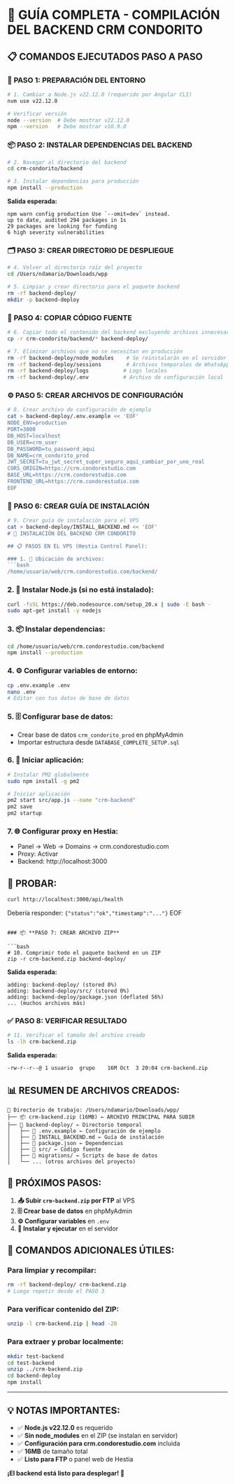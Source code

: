 # 🚀 GUÍA COMPLETA - COMPILACIÓN DEL BACKEND CRM CONDORITO

## 📋 COMANDOS EJECUTADOS PASO A PASO

### 🔧 **PASO 1: PREPARACIÓN DEL ENTORNO**

```bash
# 1. Cambiar a Node.js v22.12.0 (requerido por Angular CLI)
nvm use v22.12.0

# Verificar versión
node --version  # Debe mostrar v22.12.0
npm --version   # Debe mostrar v10.9.0
```

### 📦 **PASO 2: INSTALAR DEPENDENCIAS DEL BACKEND**

```bash
# 2. Navegar al directorio del backend
cd crm-condorito/backend

# 3. Instalar dependencias para producción
npm install --production
```

**Salida esperada:**
```
npm warn config production Use `--omit=dev` instead.
up to date, audited 294 packages in 1s
29 packages are looking for funding
6 high severity vulnerabilities
```

### 🗂️ **PASO 3: CREAR DIRECTORIO DE DESPLIEGUE**

```bash
# 4. Volver al directorio raíz del proyecto
cd /Users/ndamario/Downloads/wpp

# 5. Limpiar y crear directorio para el paquete backend
rm -rf backend-deploy/ 
mkdir -p backend-deploy
```

### 📁 **PASO 4: COPIAR CÓDIGO FUENTE**

```bash
# 6. Copiar todo el contenido del backend excluyendo archivos innecesarios
cp -r crm-condorito/backend/* backend-deploy/

# 7. Eliminar archivos que no se necesitan en producción
rm -rf backend-deploy/node_modules    # Se reinstalarán en el servidor
rm -rf backend-deploy/sessions        # Archivos temporales de WhatsApp
rm -rf backend-deploy/logs           # Logs locales
rm -rf backend-deploy/.env           # Archivo de configuración local
```

### ⚙️ **PASO 5: CREAR ARCHIVOS DE CONFIGURACIÓN**

```bash
# 8. Crear archivo de configuración de ejemplo
cat > backend-deploy/.env.example << 'EOF'
NODE_ENV=production
PORT=3000
DB_HOST=localhost
DB_USER=crm_user
DB_PASSWORD=tu_password_aqui
DB_NAME=crm_condorito_prod
JWT_SECRET=tu_jwt_secret_super_seguro_aqui_cambiar_por_uno_real
CORS_ORIGIN=https://crm.condorestudio.com
BASE_URL=https://crm.condorestudio.com
FRONTEND_URL=https://crm.condorestudio.com
EOF
```

### 📖 **PASO 6: CREAR GUÍA DE INSTALACIÓN**

```bash
# 9. Crear guía de instalación para el VPS
cat > backend-deploy/INSTALL_BACKEND.md << 'EOF'
# 🚀 INSTALACIÓN DEL BACKEND CRM CONDORITO

## 📋 PASOS EN EL VPS (Hestia Control Panel):

### 1. 📁 Ubicación de archivos:
```bash
/home/usuario/web/crm.condorestudio.com/backend/
```

### 2. 🔧 Instalar Node.js (si no está instalado):
```bash
curl -fsSL https://deb.nodesource.com/setup_20.x | sudo -E bash -
sudo apt-get install -y nodejs
```

### 3. 📦 Instalar dependencias:
```bash
cd /home/usuario/web/crm.condorestudio.com/backend
npm install --production
```

### 4. ⚙️ Configurar variables de entorno:
```bash
cp .env.example .env
nano .env
# Editar con tus datos de base de datos
```

### 5. 🗄️ Configurar base de datos:
- Crear base de datos `crm_condorito_prod` en phpMyAdmin
- Importar estructura desde `DATABASE_COMPLETE_SETUP.sql`

### 6. 🚀 Iniciar aplicación:
```bash
# Instalar PM2 globalmente
sudo npm install -g pm2

# Iniciar aplicación
pm2 start src/app.js --name "crm-backend"
pm2 save
pm2 startup
```

### 7. 🌐 Configurar proxy en Hestia:
- Panel → Web → Domains → crm.condorestudio.com
- Proxy: Activar
- Backend: http://localhost:3000

## 🧪 PROBAR:
```bash
curl http://localhost:3000/api/health
```

Debería responder: `{"status":"ok","timestamp":"..."}`
EOF
```

### 📦 **PASO 7: CREAR ARCHIVO ZIP**

```bash
# 10. Comprimir todo el paquete backend en un ZIP
zip -r crm-backend.zip backend-deploy/
```

**Salida esperada:**
```
adding: backend-deploy/ (stored 0%)
adding: backend-deploy/src/ (stored 0%)
adding: backend-deploy/package.json (deflated 56%)
... (muchos archivos más)
```

### ✅ **PASO 8: VERIFICAR RESULTADO**

```bash
# 11. Verificar el tamaño del archivo creado
ls -lh crm-backend.zip
```

**Salida esperada:**
```
-rw-r--r--@ 1 usuario  grupo    16M Oct  3 20:04 crm-backend.zip
```

## 📊 **RESUMEN DE ARCHIVOS CREADOS:**

```
📁 Directorio de trabajo: /Users/ndamario/Downloads/wpp/
├── 📦 crm-backend.zip (16MB) ← ARCHIVO PRINCIPAL PARA SUBIR
├── 📁 backend-deploy/ ← Directorio temporal
│   ├── 📄 .env.example ← Configuración de ejemplo
│   ├── 📄 INSTALL_BACKEND.md ← Guía de instalación
│   ├── 📄 package.json ← Dependencias
│   ├── 📁 src/ ← Código fuente
│   ├── 📁 migrations/ ← Scripts de base de datos
│   └── ... (otros archivos del proyecto)
```

## 🎯 **PRÓXIMOS PASOS:**

1. **📤 Subir `crm-backend.zip` por FTP** al VPS
2. **🗄️ Crear base de datos** en phpMyAdmin
3. **⚙️ Configurar variables** en `.env`
4. **🚀 Instalar y ejecutar** en el servidor

## 🔧 **COMANDOS ADICIONALES ÚTILES:**

### Para limpiar y recompilar:
```bash
rm -rf backend-deploy/ crm-backend.zip
# Luego repetir desde el PASO 3
```

### Para verificar contenido del ZIP:
```bash
unzip -l crm-backend.zip | head -20
```

### Para extraer y probar localmente:
```bash
mkdir test-backend
cd test-backend
unzip ../crm-backend.zip
cd backend-deploy
npm install
```

---

## 💡 **NOTAS IMPORTANTES:**

- ✅ **Node.js v22.12.0** es requerido
- ✅ **Sin node_modules** en el ZIP (se instalan en servidor)
- ✅ **Configuración para crm.condorestudio.com** incluida
- ✅ **16MB** de tamaño total
- ✅ **Listo para FTP** o panel web de Hestia

**¡El backend está listo para desplegar! 🚀**
